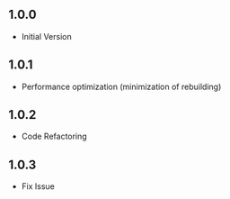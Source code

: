 ## 1.0.0

* Initial Version


## 1.0.1

* Performance optimization (minimization of rebuilding)

## 1.0.2

* Code Refactoring

## 1.0.3

* Fix Issue